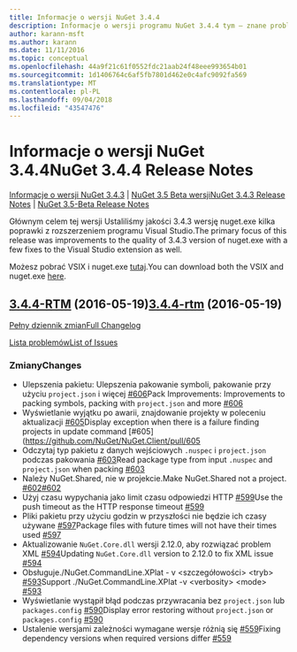 ```yaml
---
title: Informacje o wersji NuGet 3.4.4
description: Informacje o wersji programu NuGet 3.4.4 tym — znane problemy, poprawki, funkcje dodane i DCRs.
author: karann-msft
ms.author: karann
ms.date: 11/11/2016
ms.topic: conceptual
ms.openlocfilehash: 44a9f21c61f0552fdc21aab24f48eee993654b01
ms.sourcegitcommit: 1d1406764c6af5fb7801d462e0c4afc9092fa569
ms.translationtype: MT
ms.contentlocale: pl-PL
ms.lasthandoff: 09/04/2018
ms.locfileid: "43547476"
---
```

# <a name="nuget-344-release-notes"></a><span data-ttu-id="5974e-103">Informacje o wersji NuGet 3.4.4</span><span class="sxs-lookup"><span data-stu-id="5974e-103">NuGet 3.4.4 Release Notes</span></span>

<span data-ttu-id="5974e-104">[Informacje o wersji NuGet 3.4.3](../release-notes/nuget-3.4.3.md) | [NuGet 3.5 Beta wersji](../release-notes/nuget-3.5-Beta.md)</span><span class="sxs-lookup"><span data-stu-id="5974e-104">[NuGet 3.4.3 Release Notes](../release-notes/nuget-3.4.3.md) | [NuGet 3.5-Beta Release Notes](../release-notes/nuget-3.5-Beta.md)</span></span>

<span data-ttu-id="5974e-105">Głównym celem tej wersji Ustaliliśmy jakości 3.4.3 wersję nuget.exe kilka poprawki z rozszerzeniem programu Visual Studio.</span><span class="sxs-lookup"><span data-stu-id="5974e-105">The primary focus of this release was improvements to the quality of 3.4.3 version of nuget.exe with a few fixes to the Visual Studio extension as well.</span></span>

<span data-ttu-id="5974e-106">Możesz pobrać VSIX i nuget.exe [tutaj](https://dist.nuget.org/index.html).</span><span class="sxs-lookup"><span data-stu-id="5974e-106">You can download both the VSIX and nuget.exe [here](https://dist.nuget.org/index.html).</span></span>

## <a name="344-rtmhttpsgithubcomnugetnugetclienttree344-rtm-2016-05-19"></a><span data-ttu-id="5974e-107">[3.4.4-RTM](https://github.com/NuGet/NuGet.Client/tree/3.4.4-rtm) (2016-05-19)</span><span class="sxs-lookup"><span data-stu-id="5974e-107">[3.4.4-rtm](https://github.com/NuGet/NuGet.Client/tree/3.4.4-rtm) (2016-05-19)</span></span>

[<span data-ttu-id="5974e-108">Pełny dziennik zmian</span><span class="sxs-lookup"><span data-stu-id="5974e-108">Full Changelog</span></span>](https://github.com/NuGet/NuGet.Client/compare/3.5.0-beta-final...3.4.4-rtm)

[<span data-ttu-id="5974e-109">Lista problemów</span><span class="sxs-lookup"><span data-stu-id="5974e-109">List of Issues</span></span>](https://github.com/NuGet/Home/issues?q=is%3Aissue+milestone%3A3.4.4+is%3Aclosed)

### <a name="changes"></a><span data-ttu-id="5974e-110">Zmiany</span><span class="sxs-lookup"><span data-stu-id="5974e-110">Changes</span></span>

- <span data-ttu-id="5974e-111">Ulepszenia pakietu: Ulepszenia pakowanie symboli, pakowanie przy użyciu `project.json` i więcej [ \#606](https://github.com/NuGet/NuGet.Client/pull/606)</span><span class="sxs-lookup"><span data-stu-id="5974e-111">Pack Improvements: Improvements to packing symbols, packing with `project.json` and more [\#606](https://github.com/NuGet/NuGet.Client/pull/606)</span></span>
- <span data-ttu-id="5974e-112">Wyświetlanie wyjątku po awarii, znajdowanie projekty w poleceniu aktualizacji [\#605](https://github.com/NuGet/NuGet.Client/pull/605)</span><span class="sxs-lookup"><span data-stu-id="5974e-112">Display exception when there is a failure finding projects in update command [\#605](https://github.com/NuGet/NuGet.Client/pull/605</span></span>
- <span data-ttu-id="5974e-113">Odczytaj typ pakietu z danych wejściowych `.nuspec` i `project.json` podczas pakowania [ \#603](https://github.com/NuGet/NuGet.Client/pull/603)</span><span class="sxs-lookup"><span data-stu-id="5974e-113">Read package type from input `.nuspec` and `project.json` when packing [\#603](https://github.com/NuGet/NuGet.Client/pull/603)</span></span>
- <span data-ttu-id="5974e-114">Należy NuGet.Shared, nie w projekcie.</span><span class="sxs-lookup"><span data-stu-id="5974e-114">Make NuGet.Shared not a project.</span></span> [<span data-ttu-id="5974e-115">\#602</span><span class="sxs-lookup"><span data-stu-id="5974e-115">\#602</span></span>](https://github.com/NuGet/NuGet.Client/pull/602)
- <span data-ttu-id="5974e-116">Użyj czasu wypychania jako limit czasu odpowiedzi HTTP [ \#599](https://github.com/NuGet/NuGet.Client/pull/599)</span><span class="sxs-lookup"><span data-stu-id="5974e-116">Use the push timeout as the HTTP response timeout [\#599](https://github.com/NuGet/NuGet.Client/pull/599)</span></span>
- <span data-ttu-id="5974e-117">Pliki pakietu przy użyciu godzin w przyszłości nie będzie ich czasy używane [ \#597](https://github.com/NuGet/NuGet.Client/pull/597)</span><span class="sxs-lookup"><span data-stu-id="5974e-117">Package files with future times will not have their times used [\#597](https://github.com/NuGet/NuGet.Client/pull/597)</span></span>
- <span data-ttu-id="5974e-118">Aktualizowanie `NuGet.Core.dll` wersji 2.12.0, aby rozwiązać problem XML [ \#594](https://github.com/NuGet/NuGet.Client/pull/594)</span><span class="sxs-lookup"><span data-stu-id="5974e-118">Updating `NuGet.Core.dll` version to 2.12.0 to fix XML issue [\#594](https://github.com/NuGet/NuGet.Client/pull/594)</span></span>
- <span data-ttu-id="5974e-119">Obsługuje./NuGet.CommandLine.XPlat - v \<szczegółowości\> \<tryb\> [ \#593](https://github.com/NuGet/NuGet.Client/pull/593)</span><span class="sxs-lookup"><span data-stu-id="5974e-119">Support ./NuGet.CommandLine.XPlat -v \<verbosity\> \<mode\> [\#593](https://github.com/NuGet/NuGet.Client/pull/593)</span></span>
- <span data-ttu-id="5974e-120">Wyświetlanie wystąpił błąd podczas przywracania bez `project.json` lub `packages.config` [ \#590](https://github.com/NuGet/NuGet.Client/pull/590)</span><span class="sxs-lookup"><span data-stu-id="5974e-120">Display error restoring without `project.json` or `packages.config` [\#590](https://github.com/NuGet/NuGet.Client/pull/590)</span></span>
- <span data-ttu-id="5974e-121">Ustalenie wersjami zależności wymagane wersje różnią się [ \#559](https://github.com/NuGet/NuGet.Client/pull/559)</span><span class="sxs-lookup"><span data-stu-id="5974e-121">Fixing dependency versions when required versions differ [\#559](https://github.com/NuGet/NuGet.Client/pull/559)</span></span>